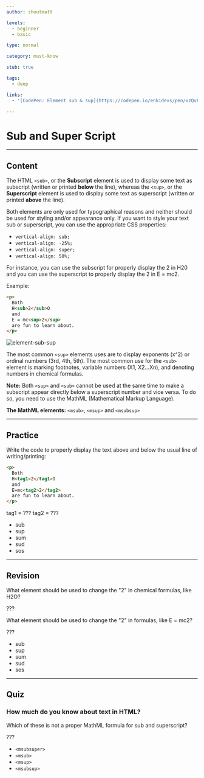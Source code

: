 ```yaml
---
author: shoutmatt

levels:
  - beginner
  - basic

type: normal

category: must-know

stub: true

tags:
  - deep

links:
  - '[CodePen: Element sub & sup](https://codepen.io/enkidevs/pen/xzQvPv){code}'

---
```

# Sub and Super Script
---
## Content

The HTML `<sub>`, or the **Subscript** element is used to display some text as subscript (written or printed **below** the line), whereas the `<sup>`, or the **Superscript** element is used to display some text as superscript (written or printed **above** the line).

Both elements are only used for typographical reasons and neither should be used for styling and/or appearance only. If you want to style your text sub or superscript, you can use the appropriate CSS properties:
  - `vertical-align: sub;`
  - `vertical-align: -25%;`
  - `vertical-align: super;`
  - `vertical-align: 50%;`

For instance, you can use the subscript for properly display the 2 in H20 and you can use the superscript to properly display the 2 in E = mc2.

Example:
```html
<p>
  Both
  H<sub>2</sub>O
  and
  E = mc<sup>2</sup>
  are fun to learn about.
</p>
```

![element-sub-sup](%3Csvg%20xmlns%3D%22http%3A%2F%2Fwww.w3.org%2F2000%2Fsvg%22%20width%3D%22320%22%20height%3D%2278%22%3E%3Cg%20fill%3D%22none%22%20fill-rule%3D%22evenodd%22%3E%3Crect%20width%3D%22320%22%20height%3D%2278%22%20fill%3D%22%23FFF%22%20rx%3D%229%22%2F%3E%3Ctext%20font-family%3D%22Roboto-Regular%2C%20Roboto%22%20font-size%3D%2216%22%3E%3Ctspan%20x%3D%2220%22%20y%3D%2234%22%20fill%3D%22%23000%22%3EBoth%20H%3C%2Ftspan%3E%20%3Ctspan%20x%3D%2268.49219%22%20y%3D%2234%22%20fill%3D%22%23FFF%22%20font-size%3D%2212%22%3E2%3C%2Ftspan%3E%20%3Ctspan%20x%3D%2275.23047%22%20y%3D%2234%22%20fill%3D%22%23000%22%3EO%20and%20E%20%3D%20mc%3C%2Ftspan%3E%20%3Ctspan%20x%3D%22168.90234%22%20y%3D%2234%22%20fill%3D%22%23FFF%22%20font-size%3D%2212%22%3E%20%3C%2Ftspan%3E%20%3Ctspan%20x%3D%22174.84375%22%20y%3D%2234%22%20fill%3D%22%23000%22%3E%20%3C%2Ftspan%3E%3C%2Ftext%3E%3Ctext%20fill%3D%22%23000%22%20font-family%3D%22Roboto-Regular%2C%20Roboto%22%20font-size%3D%2216%22%3E%3Ctspan%20x%3D%2220%22%20y%3D%2254%22%3Elearn%20about.%3C%2Ftspan%3E%3C%2Ftext%3E%3Ctext%20fill%3D%22%23000%22%20font-family%3D%22Roboto-Regular%2C%20Roboto%22%20font-size%3D%2216%22%3E%3Ctspan%20x%3D%22181%22%20y%3D%2234%22%3Eare%20fun%20to%20%3C%2Ftspan%3E%3C%2Ftext%3E%3Ctext%20fill%3D%22%23000%22%20font-family%3D%22ArialMT%2C%20Arial%22%20font-size%3D%2212%22%3E%3Ctspan%20x%3D%2269%22%20y%3D%2238%22%3E2%3C%2Ftspan%3E%3C%2Ftext%3E%3Ctext%20fill%3D%22%23000%22%20font-family%3D%22ArialMT%2C%20Arial%22%20font-size%3D%2212%22%3E%3Ctspan%20x%3D%22169%22%20y%3D%2230%22%3E2%3C%2Ftspan%3E%3C%2Ftext%3E%3C%2Fg%3E%3C%2Fsvg%3E)

<!--[View CodePen](https://codepen.io/enkidevs/pen/xzQvPv)--> 

The most common `<sup>` elements uses are to display exponents (x^2) or ordinal numbers (3rd, 4th, 5th). The most common use for the `<sub>` element is marking footnotes, variable numbers (X1, X2...Xn), and denoting numbers in chemical formulas.

**Note:** Both `<sup>` and `<sub>` cannot be used at the same time to make a subscript appear directly below a superscript number and vice versa. To do so, you need to use the MathML (Mathematical Markup Language).

**The MathML elements:** `<msub>`, `<msup>` and `<msubsup>`

---
## Practice

Write the code to properly display the text above and below the usual line of writing/printing:

```html
<p>
  Both
  H<tag1>2</tag1>O
  and
  E=mc<tag2>2</tag2>
  are fun to learn about.
</p>
```

tag1 = ???
tag2 = ???

* sub
* sup
* sum
* sud
* sos

---
## Revision

What element should be used to change the "2" in chemical formulas, like H2O?

???

What element should be used to change the "2" in formulas, like E = mc2?

???

* sub
* sup
* sum
* sud
* sos

---
## Quiz

### How much do you know about text in HTML?

Which of these is not a proper MathML formula for sub and superscript?

???

* `<msubsuper>`
* `<msub>`
* `<msup>`
* `<msubsup>`
 

